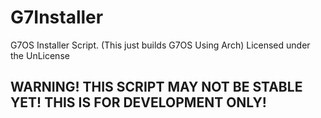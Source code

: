 # G7Installer
G7OS Installer Script. (This just builds G7OS Using Arch)
Licensed under the UnLicense
## WARNING! THIS SCRIPT MAY NOT BE STABLE YET! THIS IS FOR DEVELOPMENT ONLY!
